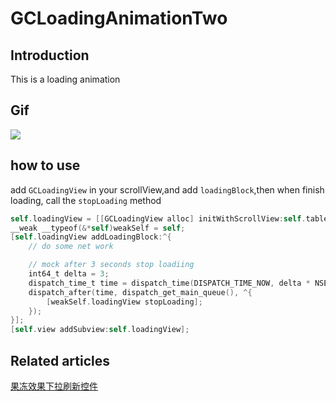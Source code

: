 # **GCLoadingAnimationTwo**

## Introduction

This is a loading animation

## Gif

![](https://github.com/Yuzeyang/GCLoadingAnimation/blob/master/GCLoadingAnimationTwo/GCLoadingAnimationTwo.gif)

## how to use

add `GCLoadingView` in your scrollView,and add `loadingBlock`,then when finish loading, call the `stopLoading` method

```objective-c
self.loadingView = [[GCLoadingView alloc] initWithScrollView:self.tableView];
__weak __typeof(&*self)weakSelf = self;
[self.loadingView addLoadingBlock:^{
    // do some net work

    // mock after 3 seconds stop loadiing
    int64_t delta = 3;
    dispatch_time_t time = dispatch_time(DISPATCH_TIME_NOW, delta * NSEC_PER_SEC);
    dispatch_after(time, dispatch_get_main_queue(), ^{
        [weakSelf.loadingView stopLoading];
    });
}];
[self.view addSubview:self.loadingView];
```

## Related articles

[果冻效果下拉刷新控件](http://zeeyang.com/2016/09/02/loadingAniamtion-0902/)